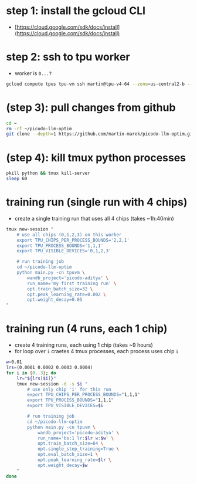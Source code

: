 

# step 1: install the gcloud CLI
- [https://cloud.google.com/sdk/docs/install](https://cloud.google.com/sdk/docs/install)


# step 2: ssh to tpu worker
- worker is `0...7`
```bash
gcloud compute tpus tpu-vm ssh martin@tpu-v4-64 --zone=us-central2-b --worker=7
```


# (step 3): pull changes from github
```bash
cd ~
rm -rf ~/picodo-llm-optim
git clone --depth=1 https://github.com/martin-marek/picodo-llm-optim.git
```


# (step 4): kill tmux python processes
```bash
pkill python && tmux kill-server
sleep 60
```


# training run (single run with 4 chips)
- create a single training run that uses all 4 chips (takes ~1h:40min)
```bash
tmux new-session "
    # use all chips (0,1,2,3) on this worker
    export TPU_CHIPS_PER_PROCESS_BOUNDS='2,2,1'
    export TPU_PROCESS_BOUNDS='1,1,1'
    export TPU_VISIBLE_DEVICES='0,1,2,3'

    # run training job
    cd ~/picodo-llm-optim
    python main.py -cn tpuvm \
        wandb_project='picodo-aditya' \
        run_name='my first training run' \
        opt.train_batch_size=32 \
        opt.peak_learning_rate=0.002 \
        opt.weight_decay=0.05
"
```


# training run (4 runs, each 1 chip)
- create 4 training runs, each using 1 chip (takes ~9 hours)
- for loop over `i` craetes 4 tmux processes, each process uses chip `i`
```bash
w=0.01
lrs=(0.0001 0.0002 0.0003 0.0004)
for i in {0..3}; do
    lr="${lrs[$i]}"
    tmux new-session -d -s $i "
        # use only chip 'i' for this run
        export TPU_CHIPS_PER_PROCESS_BOUNDS="1,1,1"
        export TPU_PROCESS_BOUNDS="1,1,1"
        export TPU_VISIBLE_DEVICES=$i

        # run training job
        cd ~/picodo-llm-optim
        python main.py -cn tpuvm \
            wandb_project='picodo-aditya' \
            run_name='bs:1 lr:$lr w:$w' \
            opt.train_batch_size=64 \
            opt.single_step_training=True \
            opt.eval_batch_size=1 \
            opt.peak_learning_rate=$lr \
            opt.weight_decay=$w
    "
done
```
